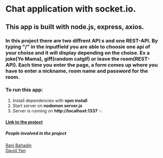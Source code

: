 # Chat application with socket.io.

## This app is built with node.js, express, axios.

### In this project there are two diffrent API:s and one REST-API. By typing "/" in the inputfield you are able to choosie one api of your choise and it will display depending on the choise. Ex a joke(Yo Mama), giff(random catgif) or leave the room(REST-API). Each time you enter the page, a form comes up where you have to enter a nickname, room name and password for the room.

### To run this app:
1. Install dependencies with **npm install**
2. Start server on **nodemon server.js**
3. Server is running on **http://localhost:1337** :boom:

#### [Link to the project](https://ranchino.github.io/socket-io-chat/)

##### People involved in the project
[Ranj Bahadin](https://www.linkedin.com/in/ranj-bahadin-764a69131/) <br/>
[David Yan](https://www.linkedin.com/in/david-yan97/)


